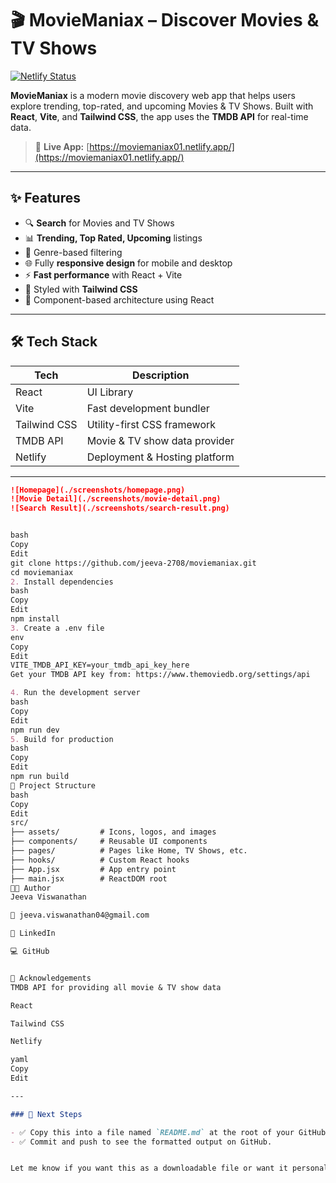 # 🎬 MovieManiax – Discover Movies & TV Shows

[![Netlify Status](https://api.netlify.com/api/v1/badges/e3d740ef-XXXX-XXXX-XXXX-123456abcdef/deploy-status)](https://moviemaniax01.netlify.app/)

**MovieManiax** is a modern movie discovery web app that helps users explore trending, top-rated, and upcoming Movies & TV Shows. Built with **React**, **Vite**, and **Tailwind CSS**, the app uses the **TMDB API** for real-time data.

> 🔗 **Live App:** [https://moviemaniax01.netlify.app/](https://moviemaniax01.netlify.app/)

---

## ✨ Features

- 🔍 **Search** for Movies and TV Shows
- 📊 **Trending, Top Rated, Upcoming** listings
- 🧠 Genre-based filtering
- 🌐 Fully **responsive design** for mobile and desktop
- ⚡ **Fast performance** with React + Vite
- 🎨 Styled with **Tailwind CSS**
- 🧩 Component-based architecture using React

---

## 🛠️ Tech Stack

| Tech        | Description                    |
|-------------|--------------------------------|
| React       | UI Library                     |
| Vite        | Fast development bundler       |
| Tailwind CSS| Utility-first CSS framework    |
| TMDB API    | Movie & TV show data provider  |
| Netlify     | Deployment & Hosting platform  |

---


```md
![Homepage](./screenshots/homepage.png)
![Movie Detail](./screenshots/movie-detail.png)
![Search Result](./screenshots/search-result.png)


bash
Copy
Edit
git clone https://github.com/jeeva-2708/moviemaniax.git
cd moviemaniax
2. Install dependencies
bash
Copy
Edit
npm install
3. Create a .env file
env
Copy
Edit
VITE_TMDB_API_KEY=your_tmdb_api_key_here
Get your TMDB API key from: https://www.themoviedb.org/settings/api

4. Run the development server
bash
Copy
Edit
npm run dev
5. Build for production
bash
Copy
Edit
npm run build
📁 Project Structure
bash
Copy
Edit
src/
├── assets/         # Icons, logos, and images
├── components/     # Reusable UI components
├── pages/          # Pages like Home, TV Shows, etc.
├── hooks/          # Custom React hooks
├── App.jsx         # App entry point
├── main.jsx        # ReactDOM root
🧑‍💻 Author
Jeeva Viswanathan

📧 jeeva.viswanathan04@gmail.com

🔗 LinkedIn

💻 GitHub


🙌 Acknowledgements
TMDB API for providing all movie & TV show data

React

Tailwind CSS

Netlify

yaml
Copy
Edit

---

### 📌 Next Steps

- ✅ Copy this into a file named `README.md` at the root of your GitHub project.
- ✅ Commit and push to see the formatted output on GitHub.


Let me know if you want this as a downloadable file or want it personalized further with your project folders.